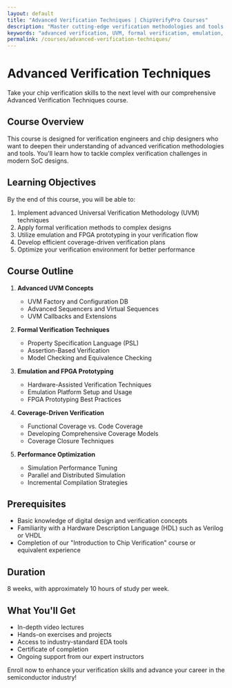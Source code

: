 ```yaml
---
layout: default
title: "Advanced Verification Techniques | ChipVerifyPro Courses"
description: "Master cutting-edge verification methodologies and tools in our Advanced Verification Techniques course."
keywords: "advanced verification, UVM, formal verification, emulation, FPGA prototyping"
permalink: /courses/advanced-verification-techniques/
---
```


# Advanced Verification Techniques

Take your chip verification skills to the next level with our comprehensive Advanced Verification Techniques course.

## Course Overview

This course is designed for verification engineers and chip designers who want to deepen their understanding of advanced verification methodologies and tools. You'll learn how to tackle complex verification challenges in modern SoC designs.

## Learning Objectives

By the end of this course, you will be able to:

1. Implement advanced Universal Verification Methodology (UVM) techniques
2. Apply formal verification methods to complex designs
3. Utilize emulation and FPGA prototyping in your verification flow
4. Develop efficient coverage-driven verification plans
5. Optimize your verification environment for better performance

## Course Outline

1. **Advanced UVM Concepts**
   - UVM Factory and Configuration DB
   - Advanced Sequencers and Virtual Sequences
   - UVM Callbacks and Extensions

2. **Formal Verification Techniques**
   - Property Specification Language (PSL)
   - Assertion-Based Verification
   - Model Checking and Equivalence Checking

3. **Emulation and FPGA Prototyping**
   - Hardware-Assisted Verification Techniques
   - Emulation Platform Setup and Usage
   - FPGA Prototyping Best Practices

4. **Coverage-Driven Verification**
   - Functional Coverage vs. Code Coverage
   - Developing Comprehensive Coverage Models
   - Coverage Closure Techniques

5. **Performance Optimization**
   - Simulation Performance Tuning
   - Parallel and Distributed Simulation
   - Incremental Compilation Strategies

## Prerequisites

- Basic knowledge of digital design and verification concepts
- Familiarity with a Hardware Description Language (HDL) such as Verilog or VHDL
- Completion of our "Introduction to Chip Verification" course or equivalent experience

## Duration

8 weeks, with approximately 10 hours of study per week.

## What You'll Get

- In-depth video lectures
- Hands-on exercises and projects
- Access to industry-standard EDA tools
- Certificate of completion
- Ongoing support from our expert instructors

Enroll now to enhance your verification skills and advance your career in the semiconductor industry!

